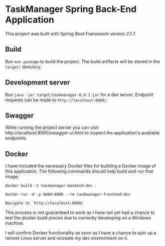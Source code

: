 # TaskManager Spring Back-End Application

This project was built with Spring Boot Framework version 2.1.7.

## Build

Run `mvn package` to build the project. The build artifacts will be stored in the `target/` directory.

## Development server

Run `java -jar target/taskmanager-0.0.1.jar` for a dev server. Endpoint requests can be made to `http://localhost:8080/`.

## Swagger

While running the project server you can visit http://localhost:8080/swagger-ui.html to inspect the application's available endpoints.

## Docker

I have included the necessary Docker files for building a Docker image of this application. The following commands should help build and run that image:

```
docker build -t taskmanager-backend:dev .

docker run -d -p 8080:8080 --rm taskmanager-frontend:dev

Navigate to `http://localhost:8080/
```

This process is not guaranteed to work as I have not yet had a chance to test the docker build proces due to currently developing on a Windows machine.

I will confirm Docker functionality as soon as I have a chance to spin up a remote Linux server and recreate my dev environment on it.